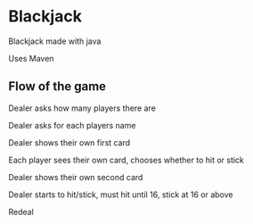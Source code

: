 # Blackjack

Blackjack made with java

Uses Maven

## Flow of the game

Dealer asks how many players there are

Dealer asks for each players name

Dealer shows their own first card

Each player sees their own card, chooses whether to hit or stick

Dealer shows their own second card

Dealer starts to hit/stick, must hit until 16, stick at 16 or above

Redeal